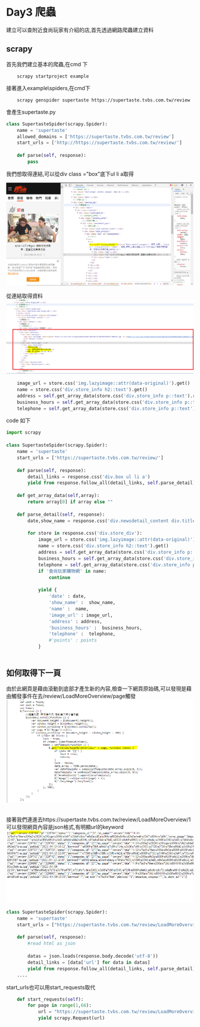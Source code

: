 # Day3 爬蟲


建立可以查附近食尚玩家有介紹的店,首先透過網路爬蟲建立資料

## scrapy

首先我們建立基本的爬蟲,在cmd 下
```
    scrapy startproject example
```

接著進入example\spiders,在cmd下

```
    scrapy genspider supertaste https://supertaste.tvbs.com.tw/review
```

會產生supertaste.py

```python
class SupertasteSpider(scrapy.Spider):
    name = 'supertaste'
    allowed_domains = ['https://supertaste.tvbs.com.tw/review']
    start_urls = ['http://https://supertaste.tvbs.com.tw/review/']

    def parse(self, response):
        pass
```

我們想取得連結,可以從div class ="box"底下ul li a取得

<img src="1.PNG">




從連結取得資料
<img src="2.PNG">


```python
    image_url = store.css('img.lazyimage::attr(data-original)').get()
    name = store.css('div.store_info h2::text').get()           
    address = self.get_array_data(store.css('div.store_info p::text').re(r'地址：(.*)'))
    business_hours = self.get_array_data(store.css('div.store_info p::text').re(r'時間：(.*)'))
    telephone = self.get_array_data(store.css('div.store_info p::text').re(r'電話：(.*)'))  
```


code 如下
```python
import scrapy

class SupertasteSpider(scrapy.Spider):
    name = 'supertaste'
    start_urls = ['https://supertaste.tvbs.com.tw/review/']

    def parse(self, response):
        detail_links = response.css('div.box ul li a')        
        yield from response.follow_all(detail_links, self.parse_detail)
        
    def get_array_data(self,array):      
        return array[0] if array else ""
    
    def parse_detail(self, response):  
        date,show_name = response.css('div.newsdetail_content div.title h1::text').re(r'(\d+/\d+).*?《(.*?)》')           
        
        for store in response.css('div.store_div'):
            image_url = store.css('img.lazyimage::attr(data-original)').get()
            name = store.css('div.store_info h2::text').get()           
            address = self.get_array_data(store.css('div.store_info p::text').re(r'地址：(.*)'))
            business_hours = self.get_array_data(store.css('div.store_info p::text').re(r'時間：(.*)'))
            telephone = self.get_array_data(store.css('div.store_info p::text').re(r'電話：(.*)'))  
            if '食尚玩家購物網' in name:
                continue
            
            yield {
                'date' : date,
                'show_name' :  show_name,
                'name' :  name,
                'image_url' : image_url,
                'address' : address,
                'business_hours' :  business_hours,          
                'telephone' :  telephone,
                #'points' : points
            }
            
```

## 如何取得下一頁 
由於此網頁是藉由滾動到底部才產生新的內容,檢查一下網頁原始碼,可以發現是藉由觸發事件在去/review/LoadMoreOverview/page觸發<br>
<img src="3.PNG">

<br>
接著我們連進去https://supertaste.tvbs.com.tw/review/LoadMoreOverview/1<br>
可以發現網頁內容是json格式,有明顯url的keyword<br>
<img src="4.PNG">


```python
class SupertasteSpider(scrapy.Spider):
    name = 'supertaste'
    start_urls = ["https://supertaste.tvbs.com.tw/review/LoadMoreOverview/%s" %page for page in range(1,66)]

    def parse(self, response):
        #read html as json
        
        datas = json.loads(response.body.decode('utf-8'))
        detail_links = [data['url'] for data in datas]     
        yield from response.follow_all(detail_links, self.parse_detail)       
    ....
```

start_urls也可以用start_requests取代
```python
    def start_requests(self):       
        for page in range(1,66):
            url = "https://supertaste.tvbs.com.tw/review/LoadMoreOverview/%s" %page
            yield scrapy.Request(url)    
```




